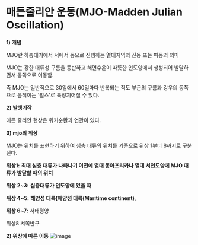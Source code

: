 # 매든줄리안 운동(MJO-Madden Julian Oscillation)

__1) 개념__

MJO란 하층대기에서 서에서 동으로 진행하는 열대지역의 진동 또는 파동의 의미

MJO는 강한 대류성 구름을 동반하고 해면수온이 따뜻한 인도양에서 생성되어 발달하면서 동쪽으로 이동함. 

즉 MJO는 일반적으로 30일에서 60일마다 반복되는 적도 부근의 구름과 강우의 동쪽으로 움직이는 '펄스'로 특징지어질 수 있다.

__2) 발생기작__

매든 줄리안 현상은 워커순환과 연관이 있다.

__3) mjo의 위상__

MJO는 위치를 표현하기 위하여 심층 대류의 위치를 기준으로 위상 1부터 8까지로 구분된다.

__위상1:__ __최대 심층 대류가 나타나기 이전에 열대 동아프리카나 열대 서인도양에 MJO 대류가 발달할 때의 위치__

__위상 2~3:__ __심층대류가 인도양에 있을 때__

__위상 4~5:__ __해양성 대륙(해양성 대륙(Maritime continent)__,

__위상 6~7:__ 서태평양

위상8 서쪽반구

__2) 위상에 따른 이동__
![image](https://user-images.githubusercontent.com/73323188/123104086-98824800-d471-11eb-8587-bdf565ccf9ec.png)

 
